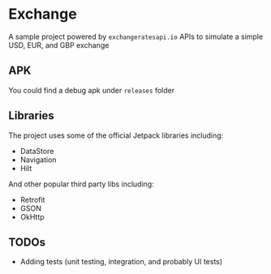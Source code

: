 # Exchange

A sample project powered by `exchangeratesapi.io` APIs to simulate a simple USD, EUR, and GBP exchange

## APK

You could find a debug apk under `releases` folder

## Libraries

The project uses some of the official Jetpack libraries including:

- DataStore
- Navigation
- Hilt

And other popular third party libs including:

- Retrofit
- GSON
- OkHttp

## TODOs

- Adding tests (unit testing, integration, and probably UI tests)


